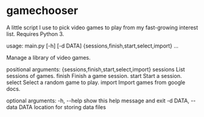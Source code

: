 gamechooser
===========

A little script I use to pick video games to play from my fast-growing interest list. Requires Python 3.

usage: main.py [-h] [-d DATA] {sessions,finish,start,select,import} ...

Manage a library of video games.


positional arguments:
  {sessions,finish,start,select,import}
    sessions            List sessions of games.
    finish              Finish a game session.
    start               Start a session.
    select              Select a random game to play.
    import              Import games from google docs.

optional arguments:
  -h, --help            show this help message and exit
  -d DATA, --data DATA  location for storing data files
